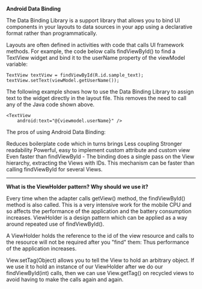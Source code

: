 **Android Data Binding**

The Data Binding Library is a support library that allows you to bind UI components in your layouts to data sources in your app using a declarative format rather than programmatically.

Layouts are often defined in activities with code that calls UI framework methods. For example, the code below calls findViewById() to find a TextView widget and bind it to the userName property of the viewModel variable:

```
TextView textView = findViewById(R.id.sample_text);
textView.setText(viewModel.getUserName());
```

The following example shows how to use the Data Binding Library to assign text to the widget directly in the layout file. This removes the need to call any of the Java code shown above.

```
<TextView
    android:text="@{viewmodel.userName}" />
```
    
The pros of using Android Data Binding:

Reduces boilerplate code which in turns brings
Less coupling
Stronger readability
Powerful, easy to implement custom attribute and custom view
Even faster than findViewById - The binding does a single pass on the View hierarchy, extracting the Views with IDs. This mechanism can be faster than calling findViewById for several Views.

-----------------------------------------------------------------------------------------------------------------------------

**What is the ViewHolder pattern? Why should we use it?**

Every time when the adapter calls getView() method, the findViewById() method is also called. This is a very intensive work for the mobile CPU and so affects the performance of the application and the battery consumption increases. ViewHolder is a design pattern which can be applied as a way around repeated use of findViewById().

A ViewHolder holds the reference to the id of the view resource and calls to the resource will not be required after you "find" them: Thus performance of the application increases.

View.setTag(Object) allows you to tell the View to hold an arbitrary object. If we use it to hold an instance of our ViewHolder after we do our findViewById(int) calls, then we can use View.getTag() on recycled views to avoid having to make the calls again and again.





